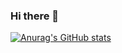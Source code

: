 ### Hi there 👋

[![Anurag's GitHub stats](https://github-readme-stats.vercel.app/api?username=gabrielcarames)](https://github.com/anuraghazra/github-readme-stats)

<!--
**GabrielCarames/GabrielCarames** is a ✨ _special_ ✨ repository because its `README.md` (this file) appears on your GitHub profile.


Here are some ideas to get you started:

- 🔭 I’m currently working on ...
- 🌱 I’m currently learning ...
- 👯 I’m looking to collaborate on ...
- 🤔 I’m looking for help with ...
- 💬 Ask me about ...
- 📫 How to reach me: ...
- 😄 Pronouns: ...
- ⚡ Fun fact: ...
-->
